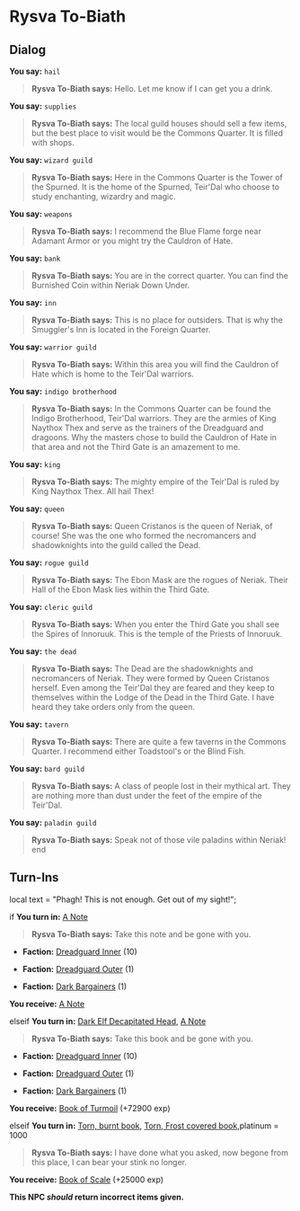 # Rysva To-Biath



## Dialog

**You say:** `hail`



>**Rysva To-Biath says:** Hello.  Let me know if I can get you a drink.

**You say:** `supplies`



>**Rysva To-Biath says:** The local guild houses should sell a few items, but the best place to visit would be the Commons Quarter.  It is filled with shops.

**You say:** `wizard guild`



>**Rysva To-Biath says:** Here in the Commons Quarter is the Tower of the Spurned.  It is the home of the Spurned, Teir'Dal who choose to study enchanting, wizardry and magic.

**You say:** `weapons`



>**Rysva To-Biath says:** I recommend the Blue Flame forge near Adamant Armor or you might try the Cauldron of Hate.

**You say:** `bank`



>**Rysva To-Biath says:** You are in the correct quarter.  You can find the Burnished Coin within Neriak Down Under.

**You say:** `inn`



>**Rysva To-Biath says:** This is no place for outsiders.  That is why the Smuggler's Inn is located in the Foreign Quarter.

**You say:** `warrior guild`



>**Rysva To-Biath says:** Within this area you will find the Cauldron of Hate which is home to the Teir'Dal warriors.

**You say:** `indigo brotherhood`



>**Rysva To-Biath says:** In the Commons Quarter can be found the Indigo Brotherhood, Teir'Dal warriors.  They are the armies of King Naythox Thex and serve as the trainers of the Dreadguard and dragoons.  Why the masters chose to build the Cauldron of Hate in that area and not the Third Gate is an amazement to me.

**You say:** `king`



>**Rysva To-Biath says:** The mighty empire of the Teir'Dal is ruled by King Naythox Thex.  All hail Thex!

**You say:** `queen`



>**Rysva To-Biath says:** Queen Cristanos is the queen of Neriak, of course!  She was the one who formed the necromancers and shadowknights into the guild called the Dead.

**You say:** `rogue guild`



>**Rysva To-Biath says:** The Ebon Mask are the rogues of Neriak.  Their Hall of the Ebon Mask lies within the Third Gate.

**You say:** `cleric guild`



>**Rysva To-Biath says:** When you enter the Third Gate you shall see the Spires of Innoruuk.  This is the temple of the Priests of Innoruuk.

**You say:** `the dead`



>**Rysva To-Biath says:** The Dead are the shadowknights and necromancers of Neriak.  They were formed by Queen Cristanos herself.  Even among the Teir'Dal they are feared and they keep to themselves within the Lodge of the Dead in the Third Gate.  I have heard they take orders only from the queen.

**You say:** `tavern`



>**Rysva To-Biath says:** There are quite a few taverns in the Commons Quarter.  I recommend either Toadstool's or the Blind Fish.

**You say:** `bard guild`



>**Rysva To-Biath says:** A class of people lost in their mythical art.  They are nothing more than dust under the feet of the empire of the Teir'Dal.

**You say:** `paladin guild`



>**Rysva To-Biath says:** Speak not of those vile paladins within Neriak!
end

## Turn-Ins



local text = "Phagh! This is not enough. Get out of my sight!";


if **You turn in:** [A Note](/item/18200)




>**Rysva To-Biath says:** Take this note and be gone with you.





* __Faction:__ [Dreadguard Inner](/faction/370) (10)


* __Faction:__ [Dreadguard Outer](/faction/334) (1)


* __Faction:__ [Dark Bargainers](/faction/236) (1)


 **You receive:**  [A Note](/item/18201) 

elseif **You turn in:** [Dark Elf Decapitated Head](/item/13846), [A Note](/item/18201)


>**Rysva To-Biath says:** Take this book and be gone with you.





* __Faction:__ [Dreadguard Inner](/faction/370) (10)


* __Faction:__ [Dreadguard Outer](/faction/334) (1)


* __Faction:__ [Dark Bargainers](/faction/236) (1)


 **You receive:**  [Book of Turmoil](/item/18202) (+72900 exp)

elseif **You turn in:** [Torn, burnt book](/item/19071), [Torn, Frost covered book](/item/19070),platinum = 1000


>**Rysva To-Biath says:** I have done what you asked, now begone from this place, I can bear your stink no longer.


 **You receive:**  [Book of Scale](/item/18302) (+25000 exp)

**This NPC *should* return incorrect items given.**






